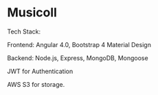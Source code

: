 # Musicoll

Tech Stack:

Frontend: Angular 4.0, Bootstrap 4 Material Design

Backend: Node.js, Express, MongoDB, Mongoose

JWT for Authentication 

AWS S3 for storage. 


